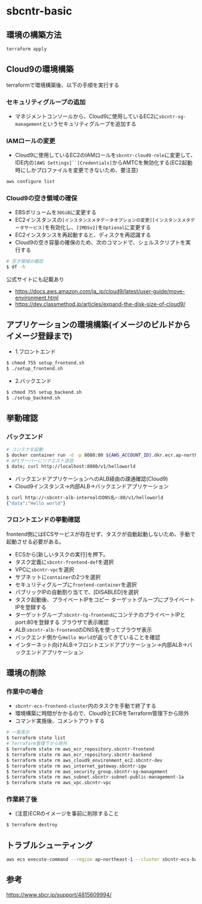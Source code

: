 # sbcntr-basic

## 環境の構築方法
```bash
terraform apply
```
## Cloud9の環境構築
terraformで環境構築後、以下の手順を実行する
### セキュリティグループの追加
- マネジメントコンソールから、Cloud9に使用しているEC2に`sbcntr-sg-management`というセキュリティグループを追加する
### IAMロールの変更
- Cloud9に使用しているEC2のIAMロールを`sbcntr-cloud9-role`に変更して、IDE内の`[AWS Settings]``[Credentials]`からAMTCを無効化する(EC2起動時にしかプロファイルを変更できないため、要注意)
```bash
aws configure list
```
### Cloud9の空き領域の確保
- EBSボリュームを`30GiB`に変更する
- EC2インスタンスの`[インスタンスメタデータオプションの変更][インスタンスメタデータサービス]`を有効化し、`[IMDSv2]`を`Optional`に変更する
- EC2インスタンスを再起動すると、ディスクを再認識する
- Cloud9の空き容量の確保のため、次のコマンドで、シェルスクリプトを実行する
```bash
# 空き領域の確認
$ df -h
```
公式サイトにも記載あり
- https://docs.aws.amazon.com/ja_jp/cloud9/latest/user-guide/move-environment.html
- https://dev.classmethod.jp/articles/expand-the-disk-size-of-cloud9/
## アプリケーションの環境構築(イメージのビルドからイメージ登録まで)
- 1.フロントエンド
```bash
$ chmod 755 setup_frontend.sh
$ ./setup_frontend.sh
```
- 2.バックエンド
```bash
$ chmod 755 setup_backend.sh
$ ./setup_backend.sh
```
## 挙動確認
### バックエンド
```bash
# コンテナを起動
$ docker container run -d -p 8080:80 ${AWS_ACCOUNT_ID}.dkr.ecr.ap-northeast-1.amazonaws.com/sbcntr-backend:v1
# APIサーバーにリクエスト送信
$ date; curl http://localhost:8080/v1/helloworld
```
- バックエンドアプリケーションへのALB経由の疎通確認(Cloud9)
- Cloud9インスタンス->内部ALB->バックエンドアプリケーション
```bash
$ curl http://<sbcntr-alb-internalのDNS名>:80/v1/helloworld
{"data":"Hello world"}
```
### フロントエンドの挙動確認
frontend側にはECSサービスが存在せず、タスクが自動起動しないため、手動で起動させる必要がある。
- ECSから[新しいタスクの実行]を押下。
- タスク定義に`sbcntr-frontend-def`を選択
- VPCに`sbcntr-vpc`を選択
- サブネットに`container`の2つを選択
- セキュリティグループに`frontend-container`を選択
- パブリックIPの自動割り当てで、[DISABLED]を選択
- タスク起動後、プライベートIPをコピー
ターゲットグループにプライベートIPを登録する
- ターゲットグループ:`sbcntr-tg-frontend`にコンテナのプライベートIPとport:80を登録する
ブラウザで表示確認
- ALB:`sbcntr-alb-frontend`のDNS名を使ってブラウザ表示
- バックエンド側から`Hello World`が返ってきていることを確認
- インターネット向けALB->フロントエンドアプリケーション->内部ALB->バックエンドアプリケーション


## 環境の削除
### 作業中の場合
- `sbcntr-ecs-frontend-cluster`内のタスクを手動で終了する
- 環境構築に時間がかかるので、Cloud9とECRをTerraform管理下から除外
- コマンド実施後、コメントアウトする
```bash
# 一覧表示
$ terraform state list
# Terraform管理下から除外
$ terraform state rm aws_ecr_repository.sbcntr-frontend
$ terraform state rm aws_ecr_repository.sbcntr-backend
$ terraform state rm aws_cloud9_environment_ec2.sbcntr-dev
$ terraform state rm aws_internet_gateway.sbcntr-igw
$ terraform state rm aws_security_group.sbcntr-sg-management
$ terraform state rm aws_subnet.sbcntr-subnet-public-management-1a
$ terraform state rm aws_vpc.sbcntr-vpc
```
### 作業終了後
- (注意)ECRのイメージを事前に削除すること
```bash
$ terraform destroy 
```

## トラブルシューティング
```bash
aws ecs execute-command --region ap-northeast-1 --cluster sbcntr-ecs-backend-cluster --task 7cf09fc10d97461c916925edaef9f9a5 --container app --interactive --command "/bin/sh"
```

## 参考
https://www.sbcr.jp/support/4815609994/
